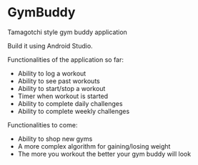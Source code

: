 # GymBuddy
Tamagotchi style gym buddy application

Build it using Android Studio.

Functionalities of the application so far:
- Ability to log a workout
- Ability to see past workouts
- Ability to start/stop a workout
- Timer when workout is started
- Ability to complete daily challenges
- Ability to complete weekly challenges

Functionalities to come:
- Ability to shop new gyms
- A more complex algorithm for gaining/losing weight
- The more you workout the better your gym buddy will look

